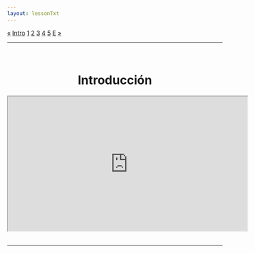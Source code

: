 ```yaml
---
layout: lessonTxt
---
```

<div class="paginationDiv">
<div class="pagination">
  <a href="#">&laquo;</a>
  <a class="active" href="#">Intro</a>
  <a onclick="loadOnClick('{{site.baseurl}}/lessons/sintesis_aditiva/chapter1/1.1.1/a/', '1.1.1-a.html','', false)" href="javascript:void(0);">1</a>
  <a onclick="loadOnClick('{{site.baseurl}}/lessons/sintesis_aditiva/chapter1/1.1.1/b/', '1.1.1-b.html','', false)" href="javascript:void(0);">2</a>
  <a href="#">3</a>
  <a href="#">4</a>
  <a href="#">5</a>
  <a onclick="loadOnClick('{{site.baseurl}}/lessons/sintesis_aditiva/chapter1/1.1.1/f/', '1.1.1-f.html','', false)" href="javascript:void(0);">E</a>
  <a onclick="loadOnClick('{{site.baseurl}}/lessons/sintesis_aditiva/chapter1/1.1.1/a/', '1.1.1-a.html','', false)" href="javascript:void(0);">&raquo;</a>
</div>
</div>
<hr>
<br>

# <center>Introducción</center>
<div class="video-container">
<iframe width="560" height="315" src="https://www.youtube.com/embed/YsZKvLnf7wU" allowfullscreen></iframe>
</div>
<br>
<hr>
<br>


